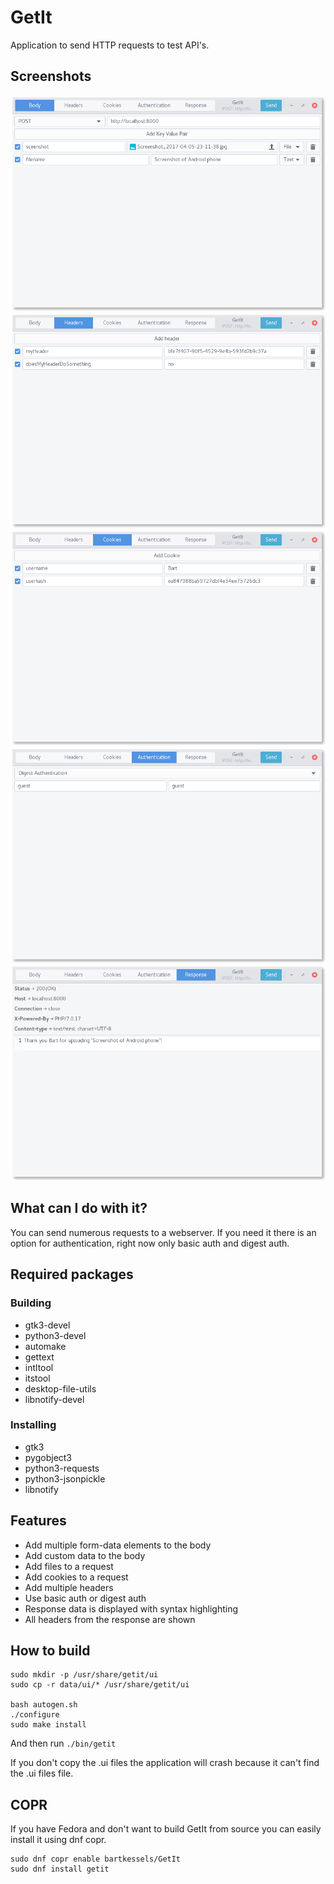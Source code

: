 # GetIt

Application to send HTTP requests to test API's.

## Screenshots

![GetIt Body](data/screenshots/body.png)
![GetIt Headers](data/screenshots/headers.png)
![GetIt Cookies](data/screenshots/cookies.png)
![GetIt Authentication](data/screenshots/authentication.png)
![GetIt Response](data/screenshots/response.png)

## What can I do with it?

You can send numerous requests to a webserver. If you need it there is an
option for authentication, right now only basic auth and digest auth.

## Required packages

### Building
- gtk3-devel
- python3-devel
- automake
- gettext
- intltool
- itstool
- desktop-file-utils
- libnotify-devel

### Installing
- gtk3
- pygobject3
- python3-requests
- python3-jsonpickle
- libnotify

## Features

- Add multiple form-data elements to the body
- Add custom data to the body
- Add files to a request
- Add cookies to a request
- Add multiple headers
- Use basic auth or digest auth
- Response data is displayed with syntax highlighting
- All headers from the response are shown

## How to build
```
sudo mkdir -p /usr/share/getit/ui
sudo cp -r data/ui/* /usr/share/getit/ui

bash autogen.sh
./configure
sudo make install
```
And then run `./bin/getit`

If you don't copy the .ui files the application will crash because
it can't find the .ui files file.

## COPR

If you have Fedora and don't want to build GetIt from source you can easily install it using dnf copr.

```
sudo dnf copr enable bartkessels/GetIt
sudo dnf install getit
```
